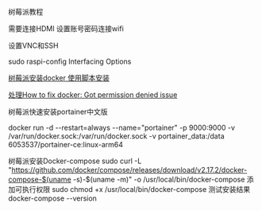 树莓派教程

需要连接HDMI 设置账号密码连接wifi

设置VNC和SSH

sudo raspi-config Interfacing Options


[树莓派安装docker  使用脚本安装](https://yeasy.gitbook.io/docker_practice/install/raspberry-pi#shi-yong-jiao-ben-zi-dong-an-zhuang)

[处理How to fix docker: Got permission denied issue](https://stackoverflow.com/questions/48957195/how-to-fix-docker-got-permission-denied-issue)

树莓派快速安装portainer中文版

docker run -d --restart=always --name="portainer" -p 9000:9000 -v /var/run/docker.sock:/var/run/docker.sock -v portainer_data:/data 6053537/portainer-ce:linux-arm64

树莓派安装Docker-compose
sudo curl -L "https://github.com/docker/compose/releases/download/v2.17.2/docker-compose-$(uname -s)-$(uname -m)" -o /usr/local/bin/docker-compose
添加可执行权限
sudo chmod +x /usr/local/bin/docker-compose
测试安装结果
docker-compose --version

